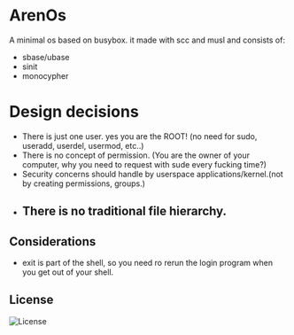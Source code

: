 # ArenOs
A minimal os based on busybox. it made with scc and musl and consists of:
- sbase/ubase
- sinit
- monocypher


# Design decisions
- There is just one user. yes you are the ROOT! (no need for sudo, useradd, userdel, usermod, etc..)
- There is no concept of permission. (You are the owner of your computer, why you need to request with sude every fucking time?)
- Security concerns should handle by userspace applications/kernel.(not by creating permissions, groups.)
- There is no traditional file hierarchy.
  - 

## Considerations
- exit is part of the shell, so you need ro rerun the login program when you get out of your shell.

## License
![License](https://img.shields.io/github/license/LinArcX/ArenOs.svg?style=flat-square)
